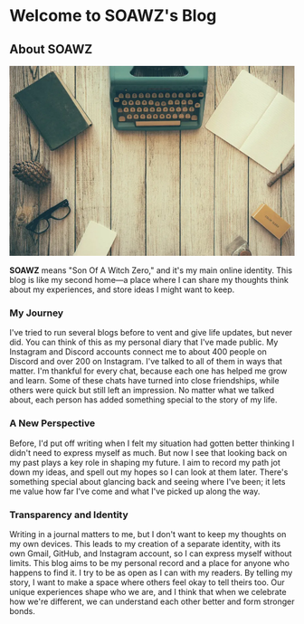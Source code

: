 # Welcome to SOAWZ's Blog

## About SOAWZ

![Touring](assets/img/touring.jpg)

**SOAWZ** means "Son Of A Witch Zero," and it's my main online identity. This blog is like my second home—a place where I can share my thoughts think about my experiences, and store ideas I might want to keep.

### My Journey
I've tried to run several blogs before to vent and give life updates, but never did. You can think of this as my personal diary that I've made public. My Instagram and Discord accounts connect me to about 400 people on Discord and over 200 on Instagram. I've talked to all of them in ways that matter. I'm thankful for every chat, because each one has helped me grow and learn. Some of these chats have turned into close friendships, while others were quick but still left an impression. No matter what we talked about, each person has added something special to the story of my life.

### A New Perspective

Before, I'd put off writing when I felt my situation had gotten better thinking I didn't need to express myself as much. But now I see that looking back on my past plays a key role in shaping my future. I aim to record my path jot down my ideas, and spell out my hopes so I can look at them later. There's something special about glancing back and seeing where I've been; it lets me value how far I've come and what I've picked up along the way.

### Transparency and Identity

Writing in a journal matters to me, but I don't want to keep my thoughts on my own devices. This leads to my creation of a separate identity, with its own Gmail, GitHub, and Instagram account, so I can express myself without limits. This blog aims to be my personal record and a place for anyone who happens to find it. I try to be as open as I can with my readers. By telling my story, I want to make a space where others feel okay to tell theirs too. Our unique experiences shape who we are, and I think that when we celebrate how we're different, we can understand each other better and form stronger bonds.
